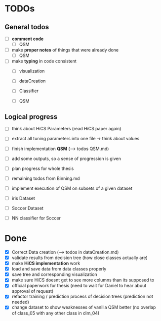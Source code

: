 # TODOs

## General todos

* [ ] __comment code__
  * [ ] QSM
* [ ] make __proper notes__ of things that were already done
  * [ ] QSM
* [ ] make __typing__ in code consistent
  * [ ] visualization
  * [ ] dataCreation
  * [ ] Classifier
  * [ ] QSM


## Logical progress

* [ ] think about HiCS Parameters (read HiCS paper again)
* [ ] extract all tuning parameters into one file -> think about values
* [ ] finish implementation __QSM__ (--> todos QSM.md)
* [ ] add some outputs, so a sense of progression is given
* [ ] plan progress for whole thesis
* [ ] remaining todos from Binning.md
* [ ] implement execution of QSM on subsets of a given dataset
* [ ] iris Dataset
* [ ] Soccer Dataset
* [ ] NN classifier for Soccer



# Done

* [x] Correct Data creation (--> todos in dataCreation.md)
* [x] validate results from decision tree (how close classes actually are)
* [x] make __HiCS implementation__ work
* [x] load and save data from data classes properly
* [x] save tree and corresponding visualization
* [x] make sure HiCS doesnt get to see more columns than its supposed to
* [x] official paperwork for thesis (need to wait for Daniel to hear about
approval of request)
* [x] refactor training / prediction process of decision trees (prediction not
needed)
* [x] change dataset to show weaknesses of vanilla QSM better (no overlap of
class_05 with any other class in dim_04)
